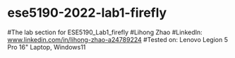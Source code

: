 # ese5190-2022-lab1-firefly
#The lab section for ESE5190_Lab1_firefly
#Lihong Zhao
#LinkedIn: www.linkedin.com/in/lihong-zhao-a24789224
#Tested on: Lenovo Legion 5 Pro 16" Laptop, Windows11
